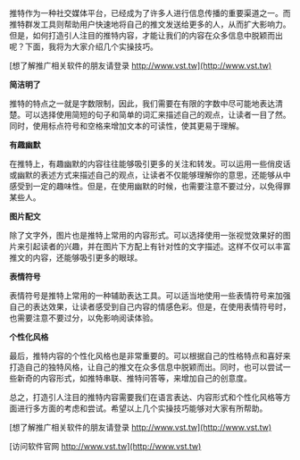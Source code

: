 推特作为一种社交媒体平台，已经成为了许多人进行信息传播的重要渠道之一。而推特群发工具则帮助用户快速地将自己的推文发送给更多的人，从而扩大影响力。但是，如何打造引人注目的推特内容，才能让我们的内容在众多信息中脱颖而出呢？下面，我将为大家介绍几个实操技巧。

[想了解推广相关软件的朋友请登录 http://www.vst.tw](http://www.vst.tw)

**简洁明了**

推特的特点之一就是字数限制，因此，我们需要在有限的字数中尽可能地表达清楚。可以选择使用简短的句子和简单的词汇来描述自己的观点，让读者一目了然。同时，使用标点符号和空格来增加文本的可读性，使其更易于理解。

**有趣幽默**

在推特上，有趣幽默的内容往往能够吸引更多的关注和转发。可以运用一些俏皮话或幽默的表述方式来描述自己的观点，让读者不仅能够理解你的意思，还能够从中感受到一定的趣味性。但是，在使用幽默的时候，也需要注意不要过分，以免得罪某些人。

**图片配文**

除了文字外，图片也是推特上常用的内容形式。可以选择使用一张视觉效果好的图片来引起读者的兴趣，并在图片下方配上有针对性的文字描述。这样不仅可以丰富推文的内容，还能够吸引更多的眼球。

**表情符号**

表情符号是推特上常用的一种辅助表达工具。可以适当地使用一些表情符号来加强自己的表达效果，让读者感受到自己内容的情感色彩。但是，在使用表情符号时，也需要注意不要过分，以免影响阅读体验。

**个性化风格**

最后，推特内容的个性化风格也是非常重要的。可以根据自己的性格特点和喜好来打造自己的独特风格，让自己的推文在众多信息中脱颖而出。同时，也可以尝试一些新奇的内容形式，如推特串联、推特问答等，来增加自己的创意度。

总之，打造引人注目的推特内容需要我们在语言表达、内容形式和个性化风格等方面进行多方面的考虑和尝试。希望以上几个实操技巧能够对大家有所帮助。

[想了解推广相关软件的朋友请登录 http://www.vst.tw](http://www.vst.tw)


[访问软件官网 http://www.vst.tw](http://www.vst.tw)
